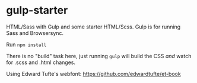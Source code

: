 # gulp-starter
HTML/Sass with Gulp and some starter HTML/Scss. Gulp is for running Sass and Browsersync.

Run `npm install`

There is no "build" task here, just running `gulp` will build the CSS _and_ watch for .scss and .html changes.

Using Edward Tufte's webfont: https://github.com/edwardtufte/et-book
